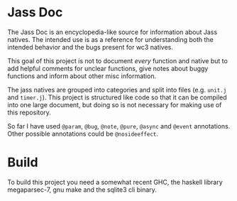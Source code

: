 
# Jass Doc

The Jass Doc is an encyclopedia-like source for information about Jass natives.
The intended use is as a reference for understanding both the intended behavior
and the bugs present for wc3 natives.

This goal of this project is not to document *every* function and native but
to add helpful comments for unclear functions, give notes about buggy functions
and inform about other misc information.

The jass natives are grouped into categories and split into files (e.g.
`unit.j` and `timer.j`). This project is structured like code so that it can be
compiled into one large document, but doing so is not necessary for making use
of this repository.

So far I have used `@param`, `@bug`, `@note`, `@pure`, `@async` and `@event` annotations.
Other possible annotations could be `@nosideeffect`.


# Build

To build this project you need a somewhat recent GHC,
the haskell library megaparsec-7, gnu make and the sqlite3 cli binary.

